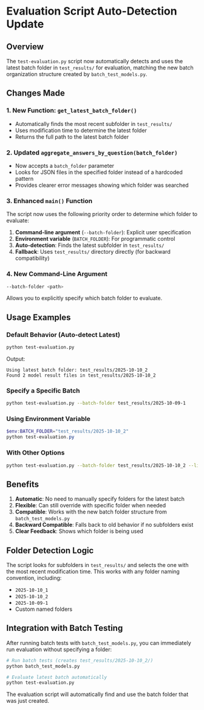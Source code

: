 # Evaluation Script Auto-Detection Update

## Overview
The `test-evaluation.py` script now automatically detects and uses the latest batch folder in `test_results/` for evaluation, matching the new batch organization structure created by `batch_test_models.py`.

## Changes Made

### 1. New Function: `get_latest_batch_folder()`
- Automatically finds the most recent subfolder in `test_results/`
- Uses modification time to determine the latest folder
- Returns the full path to the latest batch folder

### 2. Updated `aggregate_answers_by_question(batch_folder)`
- Now accepts a `batch_folder` parameter
- Looks for JSON files in the specified folder instead of a hardcoded pattern
- Provides clearer error messages showing which folder was searched

### 3. Enhanced `main()` Function
The script now uses the following priority order to determine which folder to evaluate:

1. **Command-line argument** (`--batch-folder`): Explicit user specification
2. **Environment variable** (`BATCH_FOLDER`): For programmatic control
3. **Auto-detection**: Finds the latest subfolder in `test_results/`
4. **Fallback**: Uses `test_results/` directory directly (for backward compatibility)

### 4. New Command-Line Argument
```bash
--batch-folder <path>
```
Allows you to explicitly specify which batch folder to evaluate.

## Usage Examples

### Default Behavior (Auto-detect Latest)
```bash
python test-evaluation.py
```
Output:
```
Using latest batch folder: test_results/2025-10-10_2
Found 2 model result files in test_results/2025-10-10_2
```

### Specify a Specific Batch
```bash
python test-evaluation.py --batch-folder test_results/2025-10-09-1
```

### Using Environment Variable
```powershell
$env:BATCH_FOLDER="test_results/2025-10-10_2"
python test-evaluation.py
```

### With Other Options
```bash
python test-evaluation.py --batch-folder test_results/2025-10-10_2 --limit 5 --mock-eval
```

## Benefits

1. **Automatic**: No need to manually specify folders for the latest batch
2. **Flexible**: Can still override with specific folder when needed
3. **Compatible**: Works with the new batch folder structure from `batch_test_models.py`
4. **Backward Compatible**: Falls back to old behavior if no subfolders exist
5. **Clear Feedback**: Shows which folder is being used

## Folder Detection Logic

The script looks for subfolders in `test_results/` and selects the one with the most recent modification time. This works with any folder naming convention, including:

- `2025-10-10_1`
- `2025-10-10_2`
- `2025-10-09-1`
- Custom named folders

## Integration with Batch Testing

After running batch tests with `batch_test_models.py`, you can immediately run evaluation without specifying a folder:

```bash
# Run batch tests (creates test_results/2025-10-10_2/)
python batch_test_models.py

# Evaluate latest batch automatically
python test-evaluation.py
```

The evaluation script will automatically find and use the batch folder that was just created.
